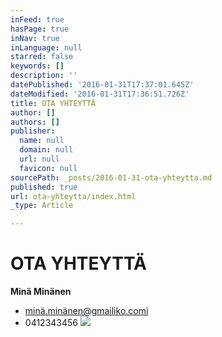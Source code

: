 ```yaml
---
inFeed: true
hasPage: true
inNav: true
inLanguage: null
starred: false
keywords: []
description: ''
datePublished: '2016-01-31T17:37:01.645Z'
dateModified: '2016-01-31T17:36:51.726Z'
title: OTA YHTEYTTÄ
author: []
authors: []
publisher:
  name: null
  domain: null
  url: null
  favicon: null
sourcePath: _posts/2016-01-31-ota-yhteytta.md
published: true
url: ota-yhteytta/index.html
_type: Article

---
```

# OTA YHTEYTTÄ

**Minä Minänen**

* minä.minänen@gmailiko.comi
* 0412343456
![](https://the-grid-user-content.s3-us-west-2.amazonaws.com/d34723aa-6cdf-4c3d-8faf-26b8f29d887c.jpg)